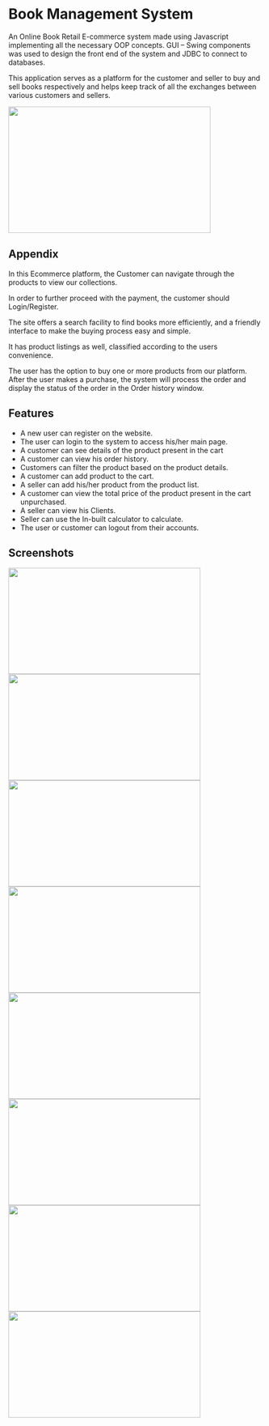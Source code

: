 
# Book Management System


An Online Book Retail E-commerce system made using Javascript implementing all the necessary OOP concepts. GUI – Swing components was used to design the front end of the system and JDBC to connect to databases.

This application serves as a platform for the customer and seller to buy and sell books respectively and helps keep track of all the exchanges between various customers and sellers.

<img src="https://user-images.githubusercontent.com/76206862/221422497-2c2b215b-5eee-4420-8735-335c661abedd.jpeg" width="400" height="250" />

## Appendix

In this Ecommerce platform, the Customer can navigate through the products to view our collections. 

In order to further proceed with the payment, the customer should Login/Register.

The site offers a search facility to find books more efficiently, and a friendly interface to make the buying process easy and simple. 

It has product listings as well, classified according to the users convenience. 

The user has the option to buy one or more products from our platform. After the user makes a purchase, the system will process the order and display the status of the order
in the Order history window.


## Features

- A new user can register on the website.
- The user can login to the system to access his/her main page.
- A customer can see details of the product present in the cart
- A customer can view his order history.
- Customers can filter the product based on the product details.
- A customer can add product to the cart.
- A seller can add his/her product from the product list.
- A customer can view the total price of the product present in the cart unpurchased.
- A seller can view his Clients.
- Seller can use the In-built calculator to calculate.
- The user or customer can logout from their accounts.

## Screenshots
<div>
<img src="https://user-images.githubusercontent.com/76206862/221422877-34dc2af9-b86c-4d46-b0a8-92e534141304.jpeg" width="380" height="210" />
<img src="https://user-images.githubusercontent.com/76206862/221422497-2c2b215b-5eee-4420-8735-335c661abedd.jpeg" width="380" height="210" />
<div/>

<div>
<img src="https://user-images.githubusercontent.com/76206862/221422978-d8d21c76-85ad-48a7-b44b-857c0a431a34.jpeg" width="380" height="210" />
<img src="https://user-images.githubusercontent.com/76206862/221422991-f8742b1f-3fd6-4e4e-b55e-3f1083e9e9d4.jpeg" width="380" height="210" />
<div/>

<div>
<img src="https://user-images.githubusercontent.com/76206862/221423002-4d16d72f-8f92-4659-8e10-a91ea0889a28.jpeg" width="380" height="210" />
<img src="https://user-images.githubusercontent.com/76206862/221424409-3ed9320e-f982-4e95-b291-f2cc55d0798d.jpeg" width="380" height="210" />
<div/>

<div>
<img src="https://user-images.githubusercontent.com/76206862/221424418-c411bccd-f8e9-44c1-9bf2-21c724ff50c4.jpeg" width="380" height="210" />
<img src="https://user-images.githubusercontent.com/76206862/221424425-35d5e308-dbca-4849-a0d6-adde03ccd914.jpeg" width="380" height="210" />
<div/>




